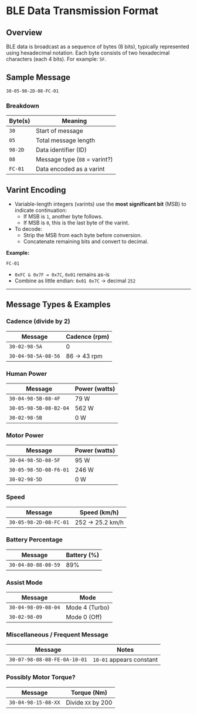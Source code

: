 # BLE Data Transmission Format

## Overview

BLE data is broadcast as a sequence of bytes (8 bits), typically represented using hexadecimal notation. Each byte consists of two hexadecimal characters (each 4 bits). For example: `5F`.

## Sample Message

```
30-05-98-2D-08-FC-01
```

### Breakdown

| Byte(s)   | Meaning                              |
|-----------|---------------------------------------|
| `30`      | Start of message                      |
| `05`      | Total message length                  |
| `98-2D`   | Data identifier (ID)                  |
| `08`      | Message type (`08` = varint?)         |
| `FC-01`   | Data encoded as a varint              |

## Varint Encoding

- Variable-length integers (varints) use the **most significant bit** (MSB) to indicate continuation:
  - If MSB is `1`, another byte follows.
  - If MSB is `0`, this is the last byte of the varint.
- To decode:
  - Strip the MSB from each byte before conversion.
  - Concatenate remaining bits and convert to decimal.

**Example:**

```
FC-01
```

- `0xFC & 0x7F = 0x7C`, `0x01` remains as-is  
- Combine as little endian: `0x01 0x7C` → decimal `252`

---

## Message Types & Examples

### Cadence (divide by 2)

| Message                  | Cadence (rpm) |
|--------------------------|----------------|
| `30-02-98-5A`            | 0              |
| `30-04-98-5A-08-56`      | 86 → 43 rpm    |

### Human Power

| Message                  | Power (watts) |
|--------------------------|----------------|
| `30-04-98-5B-08-4F`      | 79 W           |
| `30-05-98-5B-08-B2-04`   | 562 W          |
| `30-02-98-5B`            | 0 W            |

### Motor Power

| Message                  | Power (watts) |
|--------------------------|----------------|
| `30-04-98-5D-08-5F`      | 95 W           |
| `30-05-98-5D-08-F6-01`   | 246 W          |
| `30-02-98-5D`            | 0 W            |

### Speed

| Message                  | Speed (km/h)  |
|--------------------------|----------------|
| `30-05-98-2D-08-FC-01`   | 252 → 25.2 km/h |

### Battery Percentage

| Message                  | Battery (%)   |
|--------------------------|----------------|
| `30-04-80-88-08-59`      | 89%            |

### Assist Mode

| Message                  | Mode         |
|--------------------------|---------------|
| `30-04-98-09-08-04`      | Mode 4 (Turbo) |
| `30-02-98-09`            | Mode 0 (Off)   |

### Miscellaneous / Frequent Message

| Message                          | Notes                    |
|----------------------------------|---------------------------|
| `30-07-98-08-08-FE-0A-10-01`     | `10-01` appears constant  |

### Possibly Motor Torque?

| Message                  | Torque (Nm)             |
|--------------------------|--------------------------|
| `30-04-98-15-08-XX`      | Divide `XX` by 200       |
